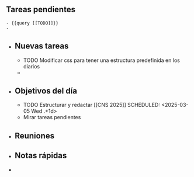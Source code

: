 ## Tareas pendientes
	- {{query [[TODO]]}}
	-
- ## Nuevas tareas
	- TODO Modificar css para tener una estructura predefinida en los diarios
	-
- ## Objetivos del día
	- TODO Estructurar y redactar [[CNS 2025]]
	  SCHEDULED: <2025-03-05 Wed .+1d>
	- Mirar tareas pendientes
- ## Reuniones
- ## Notas rápidas
-